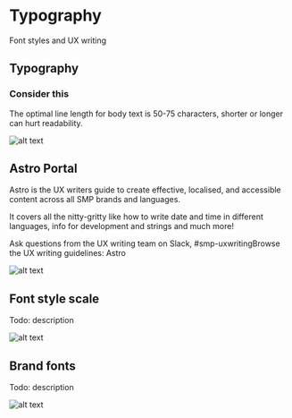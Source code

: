 # Typography
Font styles and UX writing

## Typography
### Consider this
The optimal line length for body text is 50-75 characters, shorter or longer can hurt readability.

![alt text](https://i.imgur.com/OvMZBs9.jpg)

## Astro Portal
Astro is the UX writers guide to create effective, localised, and accessible content across all SMP brands and languages.

It covers all the nitty-gritty like how to write date and time in different languages, info for development and strings and much more!

Ask questions from the UX writing team on Slack, #smp-uxwritingBrowse the UX writing guidelines: Astro

![alt text](https://i.imgur.com/OvMZBs9.jpg)

## Font style scale
Todo: description

![alt text](https://i.imgur.com/OvMZBs9.jpg)

## Brand fonts
Todo: description

![alt text](https://i.imgur.com/OvMZBs9.jpg)